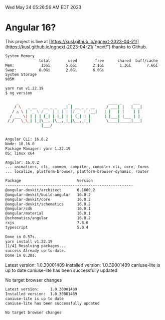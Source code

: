 Wed May 24 05:26:56 AM EDT 2023

# Angular 16?


This project is live at [https://kusl.github.io/ngnext-2023-04-21/](https://kusl.github.io/ngnext-2023-04-21/ "next!") thanks to Github.

```bash
System Memory
               total        used        free      shared  buff/cache   available
Mem:            15Gi       5.6Gi       2.1Gi       1.3Gi       7.6Gi       8.0Gi
Swap:          8.0Gi       2.0Gi       6.0Gi
System Storage
905M	.
```
```bash
yarn run v1.22.19
$ ng version

     _                      _                 ____ _     ___
    / \   _ __   __ _ _   _| | __ _ _ __     / ___| |   |_ _|
   / △ \ | '_ \ / _` | | | | |/ _` | '__|   | |   | |    | |
  / ___ \| | | | (_| | |_| | | (_| | |      | |___| |___ | |
 /_/   \_\_| |_|\__, |\__,_|_|\__,_|_|       \____|_____|___|
                |___/
    

Angular CLI: 16.0.2
Node: 18.16.0
Package Manager: yarn 1.22.19
OS: linux x64

Angular: 16.0.2
... animations, cli, common, compiler, compiler-cli, core, forms
... localize, platform-browser, platform-browser-dynamic, router

Package                         Version
---------------------------------------------------------
@angular-devkit/architect       0.1600.2
@angular-devkit/build-angular   16.0.2
@angular-devkit/core            16.0.2
@angular-devkit/schematics      16.0.2
@angular/cdk                    16.0.1
@angular/material               16.0.1
@schematics/angular             16.0.2
rxjs                            7.8.0
typescript                      5.0.4
    
Done in 0.57s.
yarn install v1.22.19
[1/4] Resolving packages...
success Already up-to-date.
Done in 0.38s.
```
Latest version:     1.0.30001489
Installed version:  1.0.30001489
caniuse-lite is up to date
caniuse-lite has been successfully updated

No target browser changes
```bash
Latest version:     1.0.30001489
Installed version:  1.0.30001489
caniuse-lite is up to date
caniuse-lite has been successfully updated

No target browser changes
```
```bash
